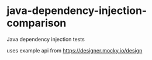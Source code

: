 # java-dependency-injection-comparison
Java dependency injection tests

uses example api from https://designer.mocky.io/design
